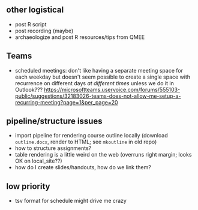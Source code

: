 
## other logistical

- post R script
- post recording (maybe)
- archaeologize and post R resources/tips from QMEE


## Teams

- scheduled meetings: don't like having a separate meeting space for each weekday but doesn't seem possible to create a single space with recurrence on different days *at different times* unless we do it in Outlook??? https://microsoftteams.uservoice.com/forums/555103-public/suggestions/32183026-teams-does-not-allow-me-setup-a-recurring-meeting?page=1&per_page=20

## pipeline/structure issues

- import pipeline for rendering course outline locally (download `outline.docx`, render to HTML; see `mkoutline` in old repo)
- how to structure assignments?
- table rendering is a little weird on the web (overruns right margin; looks OK on local_site??)
- how do I create slides/handouts, how do we link them?

## low priority

- tsv format for schedule might drive me crazy
